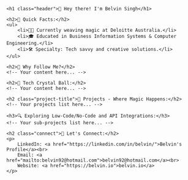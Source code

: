 
<body>
    <title>Belvin Singh's GitHub Page</title>
    <style>
        body { font-family: Arial, sans-serif; }
        .header { color: #333366; }
        .project-title { color: #336633; }
        .connect { color: #663333; }
    </style>


    <h1 class="header">👋 Hey there! I'm Belvin Singh</h1>

    <h2>🚀 Quick Facts:</h2>
    <ul>
        <li>👨‍💻 Currently weaving magic at Deloitte Australia.</li>
        <li>🎓 Educated in Business Information Systems & Computer Engineering.</li>
        <li>🛠️ Specialty: Tech savvy and creative solutions.</li>
    </ul>

    <h2>🌟 Why Follow Me?</h2>
    <!-- Your content here... -->

    <h2>🔮 Tech Crystal Ball:</h2>
    <!-- Your content here... -->

    <h2 class="project-title">🚀 Projects - Where Magic Happens:</h2>
    <!-- Your projects list here... -->

    <h3>🔍 Exploring Low-Code/No-Code and API Integrations:</h3>
    <!-- Your sub-projects list here... -->

    <h2 class="connect">🤝 Let's Connect:</h2>
    <p>
        LinkedIn: <a href="https://linkedin.com/in/belvin/">Belvin's Profile</a><br>
        Email: <a href="mailto:belvin92@hotmail.com">belvin92@hotmail.com</a><br>
        Website: <a href="https://belvin.io">belvin.io</a>
    </p>

</body>
</html>
